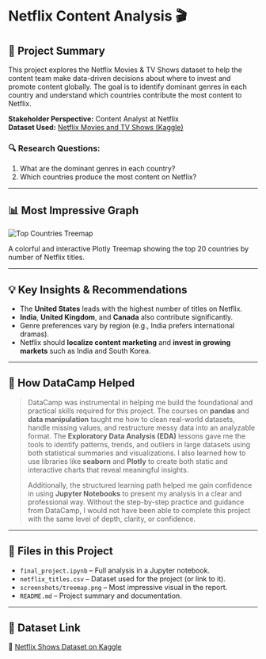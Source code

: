 # Netflix Content Analysis 🎬

## 📌 Project Summary

This project explores the Netflix Movies & TV Shows dataset to help the content team make data-driven decisions about where to invest and promote content globally. The goal is to identify dominant genres in each country and understand which countries contribute the most content to Netflix.

**Stakeholder Perspective:** Content Analyst at Netflix  
**Dataset Used:** [Netflix Movies and TV Shows (Kaggle)](https://www.kaggle.com/datasets/shivamb/netflix-shows)

### 🔍 Research Questions:
1. What are the dominant genres in each country?
2. Which countries produce the most content on Netflix?

---

## 📊 Most Impressive Graph

![Top Countries Treemap](screenshots/treemap.png)

A colorful and interactive Plotly Treemap showing the top 20 countries by number of Netflix titles.

---

## 💡 Key Insights & Recommendations

- The **United States** leads with the highest number of titles on Netflix.
- **India**, **United Kingdom**, and **Canada** also contribute significantly.
- Genre preferences vary by region (e.g., India prefers international dramas).
- Netflix should **localize content marketing** and **invest in growing markets** such as India and South Korea.

---

## 🧠 How DataCamp Helped

> DataCamp was instrumental in helping me build the foundational and practical skills required for this project. The courses on **pandas** and **data manipulation** taught me how to clean real-world datasets, handle missing values, and restructure messy data into an analyzable format. The **Exploratory Data Analysis (EDA)** lessons gave me the tools to identify patterns, trends, and outliers in large datasets using both statistical summaries and visualizations. I also learned how to use libraries like **seaborn** and **Plotly** to create both static and interactive charts that reveal meaningful insights.  
>
> Additionally, the structured learning path helped me gain confidence in using **Jupyter Notebooks** to present my analysis in a clear and professional way. Without the step-by-step practice and guidance from DataCamp, I would not have been able to complete this project with the same level of depth, clarity, or confidence.

---

## 📂 Files in this Project

- `final_project.ipynb` – Full analysis in a Jupyter notebook.
- `netflix_titles.csv` – Dataset used for the project (or link to it).
- `screenshots/treemap.png` – Most impressive visual in the report.
- `README.md` – Project summary and documentation.

---

## 📎 Dataset Link

🔗 [Netflix Shows Dataset on Kaggle](https://www.kaggle.com/datasets/shivamb/netflix-shows)
